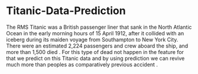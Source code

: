 # Titanic-Data-Prediction
The RMS Titanic was a British passenger liner that sank in the North Atlantic Ocean in the early morning hours of 15 April 1912, after it collided with an iceberg during its maiden voyage from Southampton to New York City. There were an estimated 2,224 passengers and crew aboard the ship, and more than 1,500 died . For this type of  dead not happen in the feature for that we predict on this Titanic data and by using prediction we can revive much more than peoples as comparatively previous accident .
